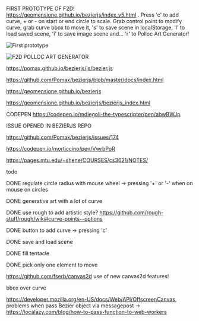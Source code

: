 FIRST PROTOTYPE OF F2D! https://geomensione.github.io/bezierjs/index_v5.html . Press 'c' to add curve, + or - on start or end circle to scale. Grab control point to modify curve, grab curve bbox to move it, 's' to save scene in localStorage, 'l' to load saved scene, 'i' to save image scene and...
'r' to Polloc Art Generator!

![First prototype](https://geomensione.github.io/bezierjs/img/testf2d.png)

![F2D POLLOC ART GENERATOR](https://geomensione.github.io/bezierjs/img/generativeArt.png)

https://pomax.github.io/bezierjs/js/bezier.js

https://github.com/Pomax/bezierjs/blob/master/docs/index.html

https://geomensione.github.io/bezierjs

https://geomensione.github.io/bezierjs/bezierjs_index.html

CODEPEN https://codepen.io/mdiegoli-the-typescripter/pen/abwBWJp

ISSUE OPENED IN BEZIERJS REPO

https://github.com/Pomax/bezierjs/issues/174

https://codepen.io/morticcino/pen/VwrbPoR

https://pages.mtu.edu/~shene/COURSES/cs3621/NOTES/

todo

DONE regulate circle radius with mouse wheel -> pressing '+' or '-' when on mouse on circles

DONE generative art with a lot of curve 

DONE use rough to add artistic style? https://github.com/rough-stuff/rough/wiki#curve-points--options

DONE button to add curve -> pressing 'c'

DONE save and load scene

DONE fill tentacle

DONE pick only one element to move

https://github.com/fserb/canvas2d use of new canvas2d features!

bbox over curve

https://developer.mozilla.org/en-US/docs/Web/API/OffscreenCanvas, problems when pass Bezier object via messagepost -> https://localazy.com/blog/how-to-pass-function-to-web-workers
